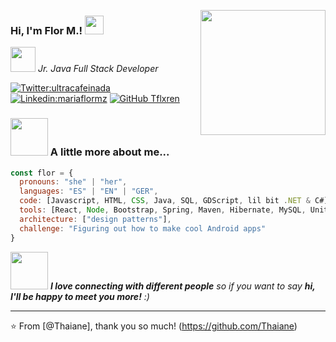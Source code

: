 <img align='right' src="https://media.giphy.com/media/jdOm0IddQuJP2/giphy.gif" width="200" id="sideimg"><p>
### Hi, I'm Flor M.! <img src="https://media.giphy.com/media/mEbEflAu3kMNBqyLCm/giphy.gif" width="30"> 

<p><em><img src="https://media.giphy.com/media/LpiVeIRgrqVsZJpM5H/giphy.gif" width="40"> Jr. Java Full Stack Developer</br>
</em></p>

[![Twitter:ultracafeinada](https://img.shields.io/twitter/follow/ultracafeinada?style=social)](https://twitter.com/ultracafeinada)
[![Linkedin:mariaflormz](https://img.shields.io/badge/-mariaflormz-blue?style=flat-square&logo=Linkedin&logoColor=white&link=https://www.linkedin.com/in/mariaflormz/)](https://www.linkedin.com/in/thaianebraga/)
[![GitHub Tflxren](https://img.shields.io/github/followers/flxren?label=follow&style=social)](https://github.com/flxren)


### <img src="https://media.giphy.com/media/OQ4XOwxkuCjFYBPXkd/giphy.gif" width="60"> A little more about me...  

```javascript
const flor = {
  pronouns: "she" | "her",
  languages: "ES" | "EN" | "GER",
  code: [Javascript, HTML, CSS, Java, SQL, GDScript, lil bit .NET & C#],
  tools: [React, Node, Bootstrap, Spring, Maven, Hibernate, MySQL, Unity3D, Godot],
  architecture: ["design patterns"],
  challenge: "Figuring out how to make cool Android apps"
}
```

<img src="https://media.giphy.com/media/7XoVRheofTxdtssUyt/giphy.gif" width="60"> <em><b>I love connecting with different people</b> so if you want to say <b>hi, I'll be happy to meet you more!</b> :)</em>

---

⭐️ From [@Thaiane], thank you so much! (https://github.com/Thaiane)
